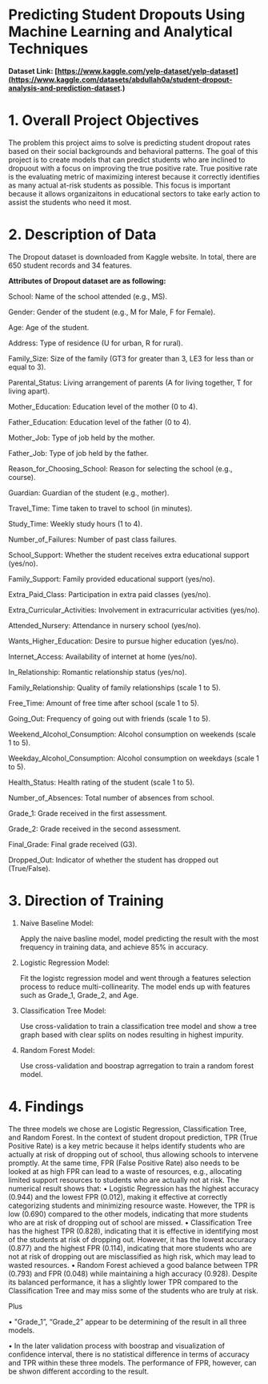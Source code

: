 # Predicting Student Dropouts Using Machine Learning and Analytical Techniques
**Dataset Link: [https://www.kaggle.com/yelp-dataset/yelp-dataset](https://www.kaggle.com/datasets/abdullah0a/student-dropout-analysis-and-prediction-dataset.)**
# 1. Overall Project Objectives
The problem this project aims to solve is predicting student dropout rates based on their social backgrounds and behavioral patterns. The goal of this project is to create models that can predict students who are inclined to dropuout with a focus on improving the true positive rate. True positive rate is the evaluating metric of maximizing interest because it correctly identifies as many actual at-risk students as possible. This focus is important because it allows organizaitons in educational sectors to take early action to assist the students who need it most.

# 2. Description of Data
The Dropout dataset is downloaded from Kaggle website. In total, there are 650 student records and 34 features. 

**Attributes of Dropout dataset are as following:**

School: Name of the school attended (e.g., MS).

Gender: Gender of the student (e.g., M for Male, F for Female).

Age: Age of the student.

Address: Type of residence (U for urban, R for rural).

Family_Size: Size of the family (GT3 for greater than 3, LE3 for less than or equal to 3).

Parental_Status: Living arrangement of parents (A for living together, T for living apart).

Mother_Education: Education level of the mother (0 to 4).

Father_Education: Education level of the father (0 to 4).

Mother_Job: Type of job held by the mother.

Father_Job: Type of job held by the father.

Reason_for_Choosing_School: Reason for selecting the school (e.g., course).

Guardian: Guardian of the student (e.g., mother).

Travel_Time: Time taken to travel to school (in minutes).

Study_Time: Weekly study hours (1 to 4).

Number_of_Failures: Number of past class failures.

School_Support: Whether the student receives extra educational support (yes/no).

Family_Support: Family provided educational support (yes/no).

Extra_Paid_Class: Participation in extra paid classes (yes/no).

Extra_Curricular_Activities: Involvement in extracurricular activities (yes/no).

Attended_Nursery: Attendance in nursery school (yes/no).

Wants_Higher_Education: Desire to pursue higher education (yes/no).

Internet_Access: Availability of internet at home (yes/no).

In_Relationship: Romantic relationship status (yes/no).

Family_Relationship: Quality of family relationships (scale 1 to 5).

Free_Time: Amount of free time after school (scale 1 to 5).

Going_Out: Frequency of going out with friends (scale 1 to 5).

Weekend_Alcohol_Consumption: Alcohol consumption on weekends (scale 1 to 5).

Weekday_Alcohol_Consumption: Alcohol consumption on weekdays (scale 1 to 5).

Health_Status: Health rating of the student (scale 1 to 5).

Number_of_Absences: Total number of absences from school.

Grade_1: Grade received in the first assessment.

Grade_2: Grade received in the second assessment.

Final_Grade: Final grade received (G3).

Dropped_Out: Indicator of whether the student has dropped out (True/False).

# 3. Direction of Training

1. Naive Baseline Model:
   
   Apply the naive basline model, model predicting the result with the most frequency in training data, and achieve 85% in accuracy.

2. Logistic Regression Model:

   Fit the logistc regression model and went through a features selection process to reduce multi-collinearity. The model ends up with features such as Grade_1, Grade_2, and Age. 

3. Classification Tree Model:

   Use cross-validation to train a classification tree model and show a tree graph based with clear splits on nodes resulting in highest impurity.

4. Random Forest Model:

   Use cross-validation and boostrap agrregation to train a random forest model. 

# 4. Findings

The three models we chose are Logistic Regression, Classification Tree, and Random Forest. In the context of student dropout prediction, TPR (True Positive Rate) is a key metric because it helps identify students who are actually at risk of dropping out of school, thus allowing schools to intervene promptly. At the same time, FPR (False Positive Rate)
also needs to be looked at as high FPR can lead to a waste of resources, e.g., allocating limited support resources to students who are actually not at risk. The numerical result shows that:
• Logistic Regression has the highest accuracy (0.944) and the lowest FPR (0.012), making it effective at correctly categorizing students and minimizing resource waste. However, the TPR is low (0.690) compared to the other models, indicating that more students who are at risk of dropping out of school are missed.
• Classification Tree has the highest TPR (0.828), indicating that it is effective in identifying most of the students at risk of dropping out. However, it has the lowest accuracy (0.877) and the highest FPR (0.114), indicating that more students who are not at risk of dropping out are misclassified as high risk, which may lead to wasted resources.
• Random Forest achieved a good balance between TPR (0.793) and FPR (0.048) while maintaining a high accuracy (0.928). Despite its balanced performance, it has a slightly lower TPR compared to the Classification Tree and may miss some of the students who are truly at risk.

Plus

• "Grade_1”, “Grade_2” appear to be determining of the result in all three models. 

• In the later validation process with boostrap and visualization of confidence interval, there is no statistical difference in terms of accuracy and TPR within these three models. The performance of FPR, however, can be shwon different according to the result. 



   
   

